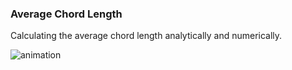 ### Average Chord Length
Calculating the average chord length analytically and numerically.

![animation](https://github.com/user-attachments/assets/47d7e6f4-913f-4706-93d2-4188f7103a8f)
